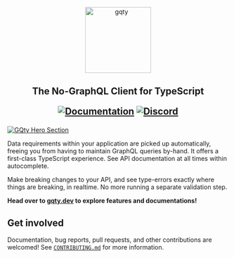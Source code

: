 <p align="center">
  <a href="https://gqty.dev">
    <img src="https://github.com/gqty-dev/gqty/raw/main/internal/images/logo.png
    " height="150" alt="gqty" />
  </a>
</p>

<h2 align="center">
  The No-GraphQL Client for TypeScript

[![Documentation](https://img.shields.io/badge/documentation-documentation?color=C00B84)](https://gqty.dev)
[![Discord](https://img.shields.io/discord/874477141834739762?color=7289d9&label=discord)](https://discord.gg/U967mp5qbQ)

</h2>

[![GQty Hero Section](https://github.com/gqty-dev/gqty/raw/main/internal/images/hero.png)](https://gqty.dev)

Data requirements within your application are picked up automatically, freeing
you from having to maintain GraphQL queries by-hand. It offers a first-class
TypeScript experience. See API documentation at all times within autocomplete.

Make breaking changes to your API, and see type-errors exactly where things are
breaking, in realtime. No more running a separate validation step.

**Head over to [gqty.dev](https://gqty.dev) to explore features and
documentations!**

## Get involved

Documentation, bug reports, pull requests, and other contributions are welcomed!
See [`CONTRIBUTING.md`](CONTRIBUTING.md) for more information.
